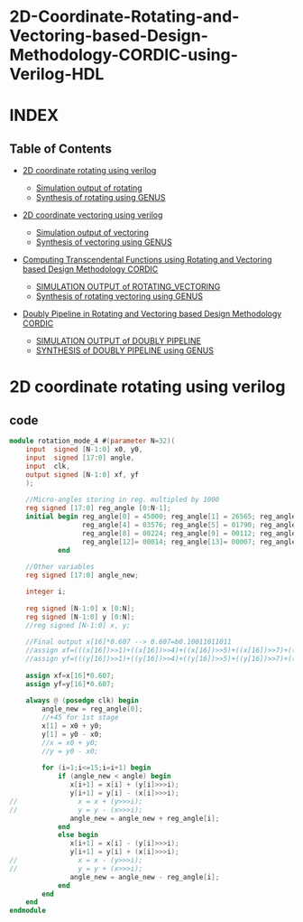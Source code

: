 # 2D-Coordinate-Rotating-and-Vectoring-based-Design-Methodology-CORDIC-using-Verilog-HDL
# INDEX
## Table of Contents
* [2D coordinate rotating using verilog](#2D-coordinate-rotating-using-verilog) 
    + [Simulation output of rotating](#Simulation-output-of-rotating)
    + [Synthesis of rotating using GENUS](#Synthesis-of-rotating-using-GENUS)
   
* [2D coordinate vectoring using verilog](#2D-coordinate-vectoring-using-verilog) 
    + [Simulation output of vectoring](#Simulation-output-of-vectoring)
    + [Synthesis of vectoring using GENUS](#Synthesis-of-vectoring-using-GENUS)

* [Computing Transcendental Functions using Rotating and Vectoring based Design Methodology CORDIC](#Computing-Transcendental-Functions-using-Rotating-and-Vectoring-based-Design-Methodology-CORDIC) 
    + [SIMULATION OUTPUT of ROTATING_VECTORING](#SIMULATION-OUTPUT-of-ROTATING-VECTORING)
    + [Synthesis of rotating vectoring using GENUS](#Synthesis-of-rotating-vectoring-using-GENUS)
   
* [Doubly Pipeline in Rotating and Vectoring based Design Methodology CORDIC](#Doubly-Pipeline-in-Rotating-and-Vectoring-based-Design-Methodology-CORDIC) 
    + [SIMULATION OUTPUT of DOUBLY PIPELINE](#SIMULATION-OUTPUT-of-DOUBLY-PIPELINE)
    + [SYNTHESIS of DOUBLY PIPELINE using GENUS](#SYNTHESIS-of-DOUBLY-PIPELINE-using-GENUS)
   
# 2D coordinate rotating using verilog
## code
```verilog
module rotation_mode_4 #(parameter N=32)(
    input  signed [N-1:0] x0, y0,
    input  signed [17:0] angle,
    input  clk,
    output signed [N-1:0] xf, yf
    );
   
    //Micro-angles storing in reg. multipled by 1000
    reg signed [17:0] reg_angle [0:N-1];
    initial begin reg_angle[0] = 45000; reg_angle[1] = 26565; reg_angle[2] = 14036; reg_angle[3] = 7125; //3-digit decimal
                  reg_angle[4] = 03576; reg_angle[5] = 01790; reg_angle[6] = 00895; reg_angle[7] = 0448;
                  reg_angle[8] = 00224; reg_angle[9] = 00112; reg_angle[10]= 00056; reg_angle[11]= 0028;
                  reg_angle[12]= 00014; reg_angle[13]= 00007; reg_angle[14]= 00003; reg_angle[15]= 0002;
            end
     
    //Other variables            
    reg signed [17:0] angle_new;      

    integer i;
   
    reg signed [N-1:0] x [0:N];
    reg signed [N-1:0] y [0:N];
    //reg signed [N-1:0] x, y;
   
    //Final output x[16]*0.607 --> 0.607=b0.10011011011
    //assign xf=(((x[16])>>1)+((x[16])>>4)+((x[16])>>5)+((x[16])>>7)+((x[16])>>8)+((x[16])>>10));
    //assign yf=(((y[16])>>1)+((y[16])>>4)+((y[16])>>5)+((y[16])>>7)+((y[16])>>8)+((y[16])>>10));
   
    assign xf=x[16]*0.607;
    assign yf=y[16]*0.607;
   
    always @ (posedge clk) begin
        angle_new = reg_angle[0];
        //+45 for 1st stage
        x[1] = x0 + y0;
        y[1] = y0 - x0;
        //x = x0 + y0;
        //y = y0 - x0;
       
        for (i=1;i<=15;i=i+1) begin
            if (angle_new < angle) begin  
               x[i+1] = x[i] + (y[i]>>>i);
               y[i+1] = y[i] - (x[i]>>>i);
//               x = x + (y>>>i);
//               y = y - (x>>>i);
               angle_new = angle_new + reg_angle[i];
            end
            else begin
               x[i+1] = x[i] - (y[i]>>>i);
               y[i+1] = y[i] + (x[i]>>>i);
//               x = x - (y>>>i);
//               y = y + (x>>>i);
               angle_new = angle_new - reg_angle[i];
            end
        end
    end
endmodule
```

